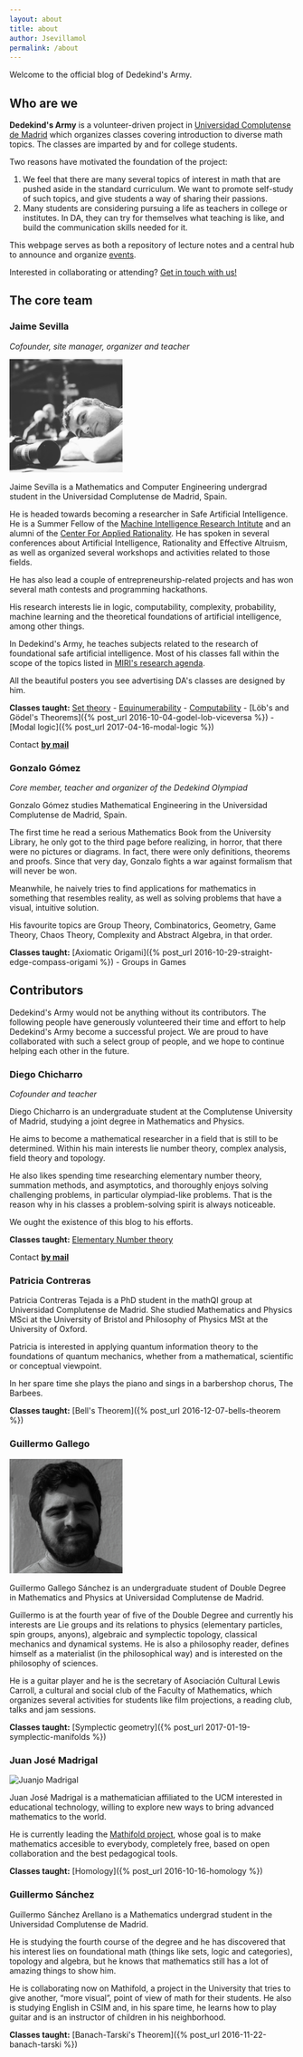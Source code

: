 ```yaml
---
layout: about
title: about
author: Jsevillamol
permalink: /about
---
```


Welcome to the official blog of Dedekind's Army.

## Who are we
**Dedekind's Army** is a volunteer-driven project in [Universidad Complutense de Madrid](https://www.ucm.es/)
which organizes classes covering introduction to diverse math topics. The classes are imparted by and for college students.

Two reasons have motivated the foundation of the project:

1. We feel that there are many several topics of interest in math that are pushed aside
in the standard curriculum. We want to promote self-study of such topics, and give students
a way of sharing their passions.
2. Many students are considering pursuing a life as teachers in college or institutes. In DA, they can
try for themselves what teaching is like, and build the communication skills needed for it.

This webpage serves as both a repository of lecture notes and a central hub to announce and organize [events](/calendar).

Interested in collaborating or attending? [Get in touch with us!](mailto:dedekindsarmy@gmail.com)

## The core team

### Jaime Sevilla
*Cofounder, site manager, organizer and teacher*

<img src="/images/people/Jsevillamol.jpg" alt="Jaime Sevilla" style="width: 200px;"/>

Jaime Sevilla is a Mathematics and Computer Engineering undergrad student in the Universidad Complutense de Madrid, Spain.

He is headed towards becoming a researcher in Safe Artificial Intelligence. He is a Summer Fellow of the [Machine Intelligence Research Intitute](https://intelligence.org/) and an alumni of the [Center For Applied Rationality](rationality.org). He has spoken in several conferences about Artificial Intelligence, Rationality and Effective Altruism, as well as organized several workshops and activities related to those fields.

He has also lead a couple of entrepreneurship-related projects and has won several math contests and programming hackathons.

His research interests lie in logic, computability, complexity, probability, machine learning and the theoretical foundations of artificial intelligence, among other things.

In Dedekind's Army, he teaches subjects related to the research of foundational safe artificial intelligence. Most of his classes fall within the scope of the topics listed in [MIRI's research agenda](https://intelligence.org/research-guide/).

All the beautiful posters you see advertising DA's classes are designed by him.

**Classes taught:**
[Set theory](https://drive.google.com/file/d/0ByOY0ltwG6s-Y0syd2V1b0RrZGs/view?usp=sharing) -
[Equinumerability](https://drive.google.com/file/d/0ByOY0ltwG6s-QXEzUkgySXRBMTQ/view?usp=sharing) -
[Computability](https://drive.google.com/file/d/0ByOY0ltwG6s-bHVyY2tEWW9YWTA/view?usp=sharing) -
[Löb's and Gödel's Theorems]({% post_url 2016-10-04-godel-lob-viceversa %}) -
[Modal logic]({% post_url 2017-04-16-modal-logic %})

Contact **[by mail](mailto:jsevillamol@outlook.com)**

### Gonzalo Gómez
*Core member, teacher and organizer of the Dedekind Olympiad*

Gonzalo Gómez studies Mathematical Engineering in the Universidad Complutense de Madrid, Spain.

The first time he read a serious Mathematics Book from the University Library, he only got to the third page before realizing, in horror, that there were no pictures or diagrams. In fact, there were only definitions, theorems and proofs. Since that very day, Gonzalo fights a war against formalism that will never be won.

Meanwhile, he naively tries to find applications for mathematics in something that resembles reality, as well as solving problems that have a visual, intuitive solution.

His favourite topics are Group Theory, Combinatorics, Geometry, Game Theory, Chaos Theory, Complexity and Abstract Algebra, in that order.

**Classes taught:**
[Axiomatic Origami]({% post_url 2016-10-29-straight-edge-compass-origami %}) - Groups in Games

## Contributors

Dedekind's Army would not be anything without its contributors. The following people have generously volunteered their time and effort to help Dedekind's Army become a successful project. We are proud to have collaborated with such a select group of people, and we hope to continue helping each other in the future.

### Diego Chicharro
*Cofounder and teacher*

Diego Chicharro is an undergraduate student at the Complutense University of Madrid, studying a joint degree in Mathematics and Physics.

He aims to become a mathematical researcher in a field that is still to be determined. Within his main interests lie number theory, complex analysis, field theory and topology.

He also likes spending time researching elementary number theory, summation methods, and asymptotics, and thoroughly enjoys solving challenging problems, in particular olympiad-like problems. That is the reason why in his classes a problem-solving spirit is always noticeable.

We ought the existence of this blog to his efforts.

**Classes taught:**
[Elementary Number theory](https://drive.google.com/file/d/0ByOY0ltwG6s-RFRpcE1fQnM2VEk/view?usp=sharing)

Contact **[by mail](mailto:iqcd13g0@gmail.com)**

### Patricia Contreras

Patricia Contreras Tejada is a PhD student in the mathQI group at Universidad Complutense de Madrid. She studied Mathematics and Physics MSci at the University of Bristol and Philosophy of Physics MSt at the University of Oxford.

Patricia is interested in applying quantum information theory to the foundations of quantum mechanics, whether from a mathematical, scientific or conceptual viewpoint.

In her spare time she plays the piano and sings in a barbershop chorus, The Barbees.

**Classes taught:**
[Bell's Theorem]({% post_url 2016-12-07-bells-theorem %})

### Guillermo Gallego

<img src="/images/people/GGallego.jpg" alt="Guillermo Gallego" style="width: 200px;"/>

Guillermo Gallego Sánchez is an undergraduate student of Double Degree in Mathematics and Physics at Universidad Complutense de Madrid.

Guillermo is at the fourth year of five of the Double Degree and currently his interests are Lie groups and its relations to physics (elementary particles, spin groups, anyons), algebraic and symplectic topology, classical mechanics and dynamical systems. He is also a philosophy reader, defines himself as a materialist (in the philosophical way) and is interested on the philosophy of sciences.

He is a guitar player and he is the secretary of Asociación Cultural Lewis Carroll, a cultural and social club of the Faculty of Mathematics, which organizes several activities for students like film projections, a reading club, talks and jam sessions.

**Classes taught:**
[Symplectic geometry]({% post_url 2017-01-19-symplectic-manifolds %})

### Juan José Madrigal

<img src="https://avatars3.githubusercontent.com/u/16442988?v=3&s=400" alt="Juanjo Madrigal" style="width: 200px;"/>

Juan José Madrigal is a mathematician affiliated to the UCM interested in educational technology, willing to explore new ways to bring advanced mathematics to the world.

He is currently leading the [Mathifold project](http://mathifold.org/), whose goal is to make mathematics accesible to everybody, completely free, based on open collaboration and the best pedagogical tools.

**Classes taught:**
[Homology]({% post_url 2016-10-16-homology %})

### Guillermo Sánchez

Guillermo Sánchez Arellano is a Mathematics undergrad student in the Universidad Complutense de Madrid.

He is studying the fourth course of the degree and he has discovered that his interest lies on foundational math (things like sets, logic and categories), topology and algebra, but he knows that mathematics still has a lot of amazing things to show him.

He is collaborating now on Mathifold, a project in the University that tries to give another, “more visual”, point of view of math for their students. He also is studying English in CSIM and, in his spare time, he learns how to play guitar and is an instructor of children in his neighborhood.

**Classes taught:**
[Banach-Tarski's Theorem]({% post_url 2016-11-22-banach-tarski %})

